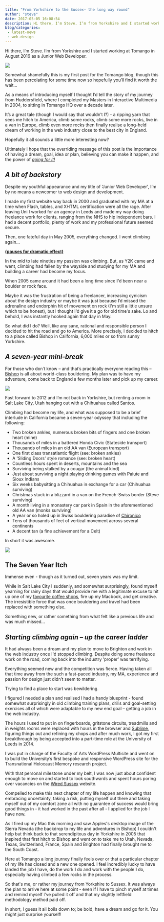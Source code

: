 ```yaml
---
title: "From Yorkshire to the Sussex– the long way round"
author: "steve"
date: 2017-05-05 16:08:54
description: Hi there, I’m Steve. I’m from Yorkshire and I started working at Tomango in August 2016 as a Junior Web Developer. This is my story.
blog/categories: 
 - latest-news
 - web-design
---
```


Hi there, I’m Steve. I’m from Yorkshire and I started working at Tomango in August 2016 as a Junior Web Developer.

![](images/blog/steve.jpg)

Somewhat shamefully this is my first post for the Tomango blog, though this has been percolating for some time now so hopefully you’ll find it worth the wait...

As a means of introducing myself I thought I’d tell the story of my journey from Huddersfield, where I completed my Masters in Interactive Multimedia in 2004, to sitting in Tomango HQ over a decade later.

It’s a great tale (though I would say that wouldn’t I?) - a ripping yarn that sees me hitch to America, climb some rocks, climb some more rocks, live in a van in Europe, climb even more rocks then finally realise a long-held dream of working in the web industry close to the best city in England.

Hopefully it all sounds a little more interesting now?

Ultimately I hope that the overriding message of this post is the importance of having a dream, goal, idea or plan, believing you can make it happen, and the power of [*going for it!*](http://bit.ly/2q1ujvw)

## *A bit of backstory*

Despite my youthful appearance and my title of ‘Junior Web Developer', I’m by no means a newcomer to web design and development.

I made my first website way back in 2000 and graduated with my MA at a time when Flash, tables, and XHTML certification were all the rage. After leaving Uni I worked for an agency in Leeds and made my way doing freelance work for clients, ranging from the NHS to hip independent bars. I had a decent portfolio, plenty of work and my professional future seemed secure.

Then, one fateful day in May 2005, everything changed. I went climbing again…

[__(pauses for dramatic effect)__](https://media.giphy.com/media/kKdgdeuO2M08M/giphy.gif)

In the mid to late nineties my passion was climbing. But, as Y2K came and went, climbing had fallen by the wayside and studying for my MA and building a career had become my focus.

When 2005 came around it had been a long time since I'd been near a boulder or rock face.

Maybe it was the frustration of being a freelancer, increasing cynicism about the design industry or maybe it was just because I’d missed the adrenaline and endorphin hit of movement on rock (I'm still a little unsure which to be honest), but I thought I'd give it a go for old time's sake. Lo and behold, I was instantly hooked again that day in May.

So what did I do? Well, like any sane, rational and responsible person I decided to hit the road and go to America. More precisely, I decided to hitch to a place called Bishop in California, 6,000 miles or so from sunny Yorkshire.

## *A seven-year mini-break*

For those who don’t know – and that’s practically everyone reading this – [Bishop](http://bit.ly/2pB23yN) is all about world-class bouldering. My plan was to have my adventure, come back to England a few months later and pick up my career.

[![](images/blog/stained-glass-2009-1024x754.jpg)](images/blog/stained-glass-2009-1024x754.jpg)

Fast forward to 2012 and I’m not back in Yorkshire, but renting a room in Salt Lake City, Utah hanging out with a Chihuahua called Santos.

Climbing had become my life, and what was supposed to be a brief interlude in California became a seven-year odyssey that including the following:

- Two broken ankles, numerous broken bits of fingers and one broken heart (mine)
- Thousands of miles in a battered Honda Civic (Stateside transport)
- Thousands of miles in an old AA van (European transport)
- One first class transatlantic flight (see: broken ankles)
- A 'Sliding Doors' style romance (see: broken heart)
- Countless hours spent in deserts, mountains and the sea
- Surviving being stalked by a cougar (the animal kind)
- Just about surviving a night playing drinking games with Paiute and Sioux Indians
- Six weeks babysitting a Chihuahua in exchange for a car (Chihuahua surviving)
- Christmas stuck in a blizzard in a van on the French-Swiss border (Steve surviving)
- A month living in a monastery car park in Spain in the aforementioned old AA van (monks surviving)
- A year or so holed up in Swiss bouldering paradise of [Chironico](http://bit.ly/2qDB43O)
- Tens of thousands of feet of vertical movement across several continents
- A decent tan (a fine achievement for a Celt)


In short it was awesome.

![](images/blog/blog-collage.jpg)

## The Seven Year Itch

Immense even - though as it turned out, seven years was my limit.

While in Salt Lake City I suddenly, and somewhat surprisingly, found myself yearning for rainy days that would provide me with a legitimate excuse to hit up one of my [favourite coffee shops](http://bit.ly/2pInHiP), fire up my Macbook, and get creative. The irresistible force that was once bouldering and travel had been replaced with something else.

Something new, or rather something from what felt like a previous life and was much missed...

## *Starting climbing again – up the career ladder*

It had always been a dream and my plan to move to Brighton and work in the web industry once I'd stopped climbing. Despite doing some freelance work on the road, coming back into the industry 'proper' was terrifying.

Everything seemed new and the competition was fierce. Having taken all that time away from the such a fast-paced industry, my MA, experience and passion for design just didn’t seem to matter.

Trying to find a place to start was bewildering.

I figured I needed a plan and realised I had a handy blueprint - found somewhat surprisingly in old climbing training plans, drills and goal-setting exercises all of which were adaptable to my new end goal – getting a job in the web industry.

The hours I used to put in on fingerboards, gritstone circuits, treadmills and in weights rooms were replaced with hours in the browser and [Sublime](https://www.sublimetext.com/), figuring things out and refining my chops and after much work, I got my first breakthrough by being accepted into a part-time role at the University of Leeds in 2014.

I was put in charge of the Faculty of Arts WordPress Multisite and went on to build the University’s first bespoke and responsive WordPress site for the Transnational Holocaust Memory research project.

With that personal milestone under my belt, I was now just about confident enough to move on and started to look southwards and spent hours poring over vacancies on the [Wired Sussex](http://www.wiredsussex.com/) website.

Compelled to make this next chapter of my life happen and knowing that embracing uncertainty, taking a risk, putting myself out there and taking myself out of my comfort zone all with no guarantee of success would bring good things in - it had worked in the past after all - I applied for the job I have now.

As I fired up my Mac this morning and saw Apples's desktop image of the Sierra Nevada (the backdrop to my life and adventures in Bishop) I couldn't help but think back to that serendipitous day in Yorkshire in 2005 that inspired that first hitch to Bishop and went on to take me to Utah, Nevada, Texas, Switzerland, France, Spain and Brighton had finally brought me to the South Coast.

Here at Tomango a long journey finally feels over or that a particular chapter of my life has closed and a new one opened. I feel incredibly lucky to have landed the job I have, do the work I do and work with the people I do, especially having climbed a few rocks in the process.

So that's me, or rather my journey from Yorkshire to Sussex. It was always the plan to arrive here at some point - even if I have to pinch myself at times and remind myself I've pulled it off and that my slightly leftfield methodology method paid off.

In short, I guess it all boils down to; be bold, have a dream and go for it. You might just surprise yourself!


